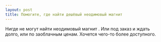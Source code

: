 ```yaml
---
layout: post 
title: Помогите, где найти дешёвый неодимовый магнит  
--- 
```

Нигде не могут найти неодимовый магнит  . Или под заказ и ждать долго, или по заоблачным ценам. Хочется чего-то более доступного.